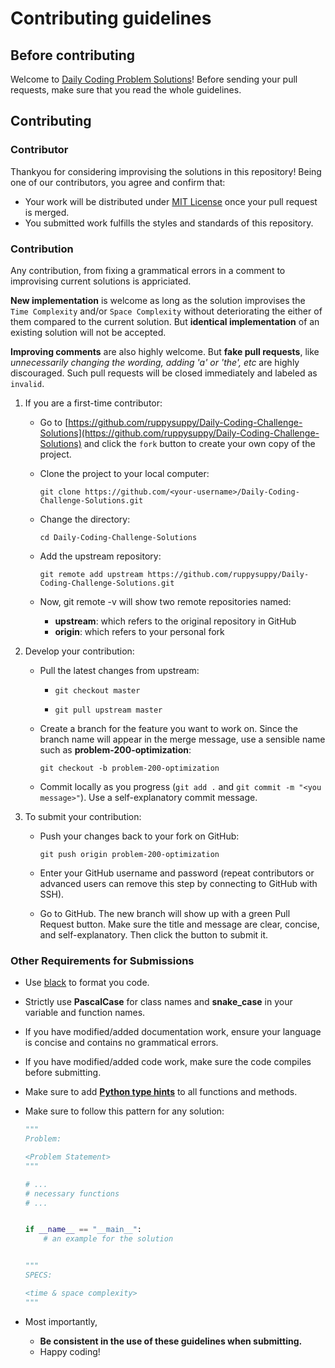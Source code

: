 # Contributing guidelines

## Before contributing

Welcome to
[Daily Coding Problem Solutions](https://github.com/ruppysuppy/Daily-Coding-Challenge-Solutions)!
Before sending your pull requests, make sure that you read the whole guidelines.

## Contributing

### Contributor

Thankyou for considering improvising the solutions in this repository! Being one of our
contributors, you agree and confirm that:

-   Your work will be distributed under [MIT License](LICENSE.md) once your pull
    request is merged.
-   You submitted work fulfills the styles and standards of this repository.

### Contribution

Any contribution, from fixing a grammatical errors in a comment to improvising current
solutions is appriciated.

**New implementation** is welcome as long as the solution improvises the
`Time Complexity` and/or `Space Complexity` without deteriorating the either of them
compared to the current solution. But **identical implementation** of an existing
solution will not be accepted.

**Improving comments** are also highly welcome. But **fake pull requests**, like
_unnecessarily changing the wording, adding 'a' or 'the', etc_ are highly discouraged.
Such pull requests will be closed immediately and labeled as `invalid`.

1.  If you are a first-time contributor:

    -   Go to
        [https://github.com/ruppysuppy/Daily-Coding-Challenge-Solutions](https://github.com/ruppysuppy/Daily-Coding-Challenge-Solutions)
        and click the `fork` button to create your own copy of the project.

    -   Clone the project to your local computer:
        ```
        git clone https://github.com/<your-username>/Daily-Coding-Challenge-Solutions.git
        ```
    -   Change the directory:

        ```
        cd Daily-Coding-Challenge-Solutions
        ```

    -   Add the upstream repository:

        ```
        git remote add upstream https://github.com/ruppysuppy/Daily-Coding-Challenge-Solutions.git
        ```

    -   Now, git remote -v will show two remote repositories named:
        -   **upstream**: which refers to the original repository in GitHub
        -   **origin**: which refers to your personal fork

2.  Develop your contribution:

    -   Pull the latest changes from upstream:

        -   ```
            git checkout master
            ```
        -   ```
            git pull upstream master
            ```

    -   Create a branch for the feature you want to work on. Since the branch name will
        appear in the merge message, use a sensible name such as
        **problem-200-optimization**:

        ```
        git checkout -b problem-200-optimization
        ```

    -   Commit locally as you progress
        (`git add .` and `git commit -m "<you message>"`). Use a self-explanatory
        commit message.

3.  To submit your contribution:

    -   Push your changes back to your fork on GitHub:

        ```
        git push origin problem-200-optimization
        ```

    -   Enter your GitHub username and password (repeat contributors or advanced users
        can remove this step by connecting to GitHub with SSH).

    -   Go to GitHub. The new branch will show up with a green Pull Request button.
        Make sure the title and message are clear, concise, and self-explanatory. Then
        click the button to submit it.

### Other Requirements for Submissions

-   Use [black](https://pypi.org/project/black/) to format you code.
-   Strictly use **PascalCase** for class names and **snake_case** in your variable and
    function names.
-   If you have modified/added documentation work, ensure your language is concise and
    contains no grammatical errors.
-   If you have modified/added code work, make sure the code compiles before
    submitting.
-   Make sure to add
    [**Python type hints**](https://docs.python.org/3/library/typing.html) to all
    functions and methods.
-   Make sure to follow this pattern for any solution:

    ```python
    """
    Problem:

    <Problem Statement>
    """

    # ...
    # necessary functions
    # ...


    if __name__ == "__main__":
        # an example for the solution


    """
    SPECS:

    <time & space complexity>
    """
    ```

-   Most importantly,
    -   **Be consistent in the use of these guidelines when submitting.**
    -   Happy coding!
